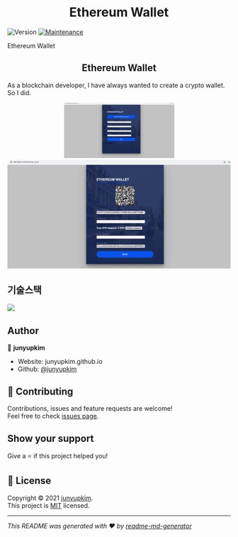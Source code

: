 <h1 align="center">Ethereum Wallet</h1>
<p>
  <img alt="Version" src="https://img.shields.io/badge/version-1.0.0-blue.svg?cacheSeconds=2592000" />
  <a href="https://github.com/kefranabg/readme-md-generator/graphs/commit-activity" target="_blank">
    <img alt="Maintenance" src="https://img.shields.io/badge/Maintained%3F-yes-green.svg" />
  </a>

</p>

Ethereum Wallet 

<h2 align=center> Ethereum Wallet </h2>

As a blockchain developer, I have always wanted to create a crypto wallet. So I did. 


<div align=center>
  <img width="249" alt="" src="https://github.com/JunYupKim/ethereum_wallet/blob/main/1.png">
</div>

<div align=center>
  <img width="auto" alt="" src="https://github.com/JunYupKim/ethereum_wallet/blob/main/2.png">
</div>


## 기술스택

<p>

  <img src="https://img.shields.io/badge/-JavaScript-blue"/>
 
</p>



## Author

👤 **junyupkim**

* Website: junyupkim.github.io
* Github: [@junyupkim](https://github.com/junyupkim)

## 🤝 Contributing

Contributions, issues and feature requests are welcome!<br />Feel free to check [issues page](https://github.com/JunYupKim/nft_sns/issues). 

## Show your support

Give a ⭐️ if this project helped you!

## 📝 License

Copyright © 2021 [junyupkim](https://github.com/junyupkim).<br />
This project is [MIT](https://github.com/JunYupKim/nft_sns) licensed.

***
_This README was generated with ❤️ by [readme-md-generator](https://github.com/kefranabg/readme-md-generator)_
